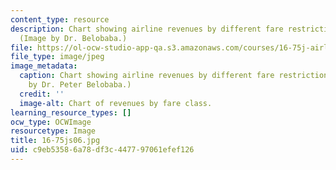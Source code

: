 ```yaml
---
content_type: resource
description: Chart showing airline revenues by different fare restriction classes.
  (Image by Dr. Belobaba.)
file: https://ol-ocw-studio-app-qa.s3.amazonaws.com/courses/16-75j-airline-management-spring-2006/c9eb53586a78df3c447797061efef126_16-75js06.jpg
file_type: image/jpeg
image_metadata:
  caption: Chart showing airline revenues by different fare restriction classes. (Image
    by Dr. Peter Belobaba.)
  credit: ''
  image-alt: Chart of revenues by fare class.
learning_resource_types: []
ocw_type: OCWImage
resourcetype: Image
title: 16-75js06.jpg
uid: c9eb5358-6a78-df3c-4477-97061efef126
---
```

